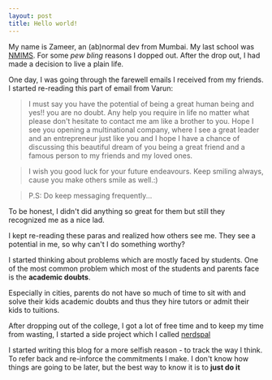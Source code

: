 ```yaml
---
layout: post
title: Hello world!
---
```


My name is Zameer, an (ab)normal dev from Mumbai. My last school was [NMIMS](http://www.nmims.edu/).
For some *pew bling* reasons I dopped out. After the drop out, I had made a decision to live a plain life.

One day, I was going through the farewell emails I received from my friends. I started re-reading this part of email from Varun:


>I must say you have the potential of being a great human being and yes!! you are no doubt. Any help you require in life no matter what please don't hesitate to contact me am like a brother to you. Hope I see you opening a multinational company, where I see a great leader and an entrepreneur just like you and I hope I have a chance of discussing this beautiful dream of you being a great friend and a famous person to my friends and my loved ones.

>I wish you good luck for your future endeavours.
>Keep smiling always, cause you make others smile as well.:)

>P.S: Do keep messaging frequently...

To be honest, I didn't did anything so great for them but still they recognized me as a nice lad.

I kept re-reading these paras and realized how others see me. They see a potential in me, so why can't I do something worthy? 

I started thinking about problems which are mostly faced by students. One of the most common problem which most of the students and parents face is the **academic doubts**.

Especially in cities, parents do not have so much of time to sit with and solve their kids academic doubts and thus they hire tutors or admit their kids to tuitions.

After dropping out of the college, I got a lot of free time and to keep my time from wasting, I started a side project which I called [nerdspal](https://nerdspal.com)

I started writing this blog for a more selfish reason - to track the way I think. To refer back and re-inforce the commitments I make. I don't know how things are going to be later, but the best way to know it is to **just do it**
